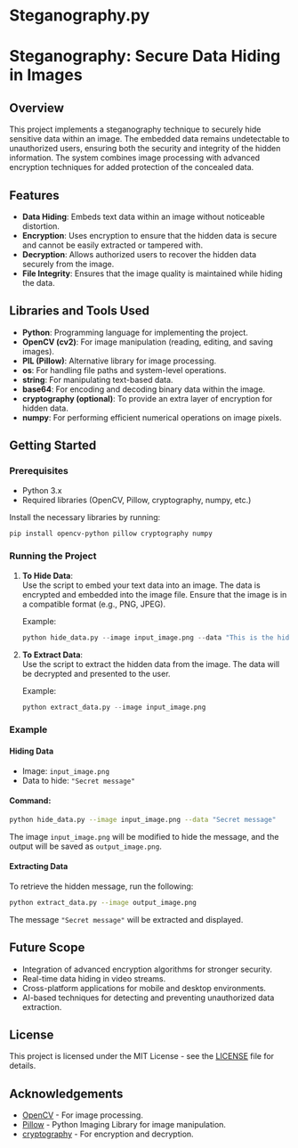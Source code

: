 # Steganography.py
# Steganography: Secure Data Hiding in Images

## Overview
This project implements a steganography technique to securely hide sensitive data within an image. The embedded data remains undetectable to unauthorized users, ensuring both the security and integrity of the hidden information. The system combines image processing with advanced encryption techniques for added protection of the concealed data.

## Features
- **Data Hiding**: Embeds text data within an image without noticeable distortion.
- **Encryption**: Uses encryption to ensure that the hidden data is secure and cannot be easily extracted or tampered with.
- **Decryption**: Allows authorized users to recover the hidden data securely from the image.
- **File Integrity**: Ensures that the image quality is maintained while hiding the data.

## Libraries and Tools Used
- **Python**: Programming language for implementing the project.
- **OpenCV (cv2)**: For image manipulation (reading, editing, and saving images).
- **PIL (Pillow)**: Alternative library for image processing.
- **os**: For handling file paths and system-level operations.
- **string**: For manipulating text-based data.
- **base64**: For encoding and decoding binary data within the image.
- **cryptography (optional)**: To provide an extra layer of encryption for hidden data.
- **numpy**: For performing efficient numerical operations on image pixels.

## Getting Started

### Prerequisites
- Python 3.x
- Required libraries (OpenCV, Pillow, cryptography, numpy, etc.)

Install the necessary libraries by running:

```bash
pip install opencv-python pillow cryptography numpy
```

### Running the Project

1. **To Hide Data**:  
   Use the script to embed your text data into an image. The data is encrypted and embedded into the image file. Ensure that the image is in a compatible format (e.g., PNG, JPEG).

   Example:
   ```python
   python hide_data.py --image input_image.png --data "This is the hidden message"
   ```

2. **To Extract Data**:  
   Use the script to extract the hidden data from the image. The data will be decrypted and presented to the user.

   Example:
   ```python
   python extract_data.py --image input_image.png
   ```

### Example

#### Hiding Data
- Image: `input_image.png`
- Data to hide: `"Secret message"`

#### Command:
```bash
python hide_data.py --image input_image.png --data "Secret message"
```

The image `input_image.png` will be modified to hide the message, and the output will be saved as `output_image.png`.

#### Extracting Data
To retrieve the hidden message, run the following:

```bash
python extract_data.py --image output_image.png
```

The message `"Secret message"` will be extracted and displayed.

## Future Scope
- Integration of advanced encryption algorithms for stronger security.
- Real-time data hiding in video streams.
- Cross-platform applications for mobile and desktop environments.
- AI-based techniques for detecting and preventing unauthorized data extraction.

## License
This project is licensed under the MIT License - see the [LICENSE](LICENSE) file for details.

## Acknowledgements
- [OpenCV](https://opencv.org/) - For image processing.
- [Pillow](https://pillow.readthedocs.io/en/stable/) - Python Imaging Library for image manipulation.
- [cryptography](https://cryptography.io/en/latest/) - For encryption and decryption.
